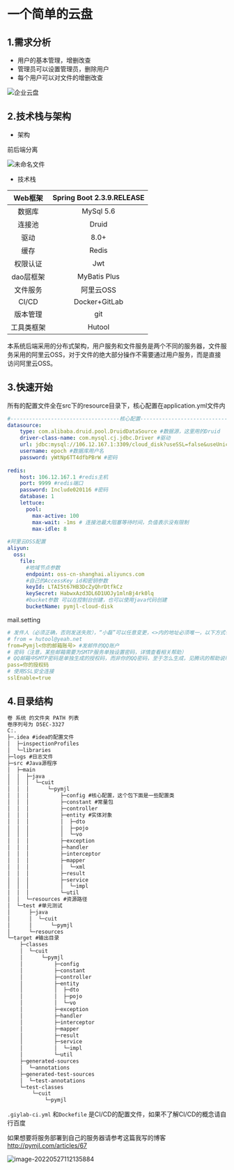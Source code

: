 # 一个简单的云盘

## 1.需求分析

- 用户的基本管理，增删改查
- 管理员可以设置管理员，删除用户
- 每个用户可以对文件的增删改查

![企业云盘](https://pymjl.oss-cn-shanghai.aliyuncs.com/picgo/%E4%BC%81%E4%B8%9A%E4%BA%91%E7%9B%98.png)

## 2.技术栈与架构

- 架构

前后端分离

![未命名文件](https://pymjl.oss-cn-shanghai.aliyuncs.com/picgo/%E6%9C%AA%E5%91%BD%E5%90%8D%E6%96%87%E4%BB%B6.png)

- 技术栈

|  Web框架   | Spring Boot 2.3.9.RELEASE |
| :--------: | :-----------------------: |
|   数据库   |         MySql 5.6         |
|   连接池   |           Druid           |
|    驱动    |           8.0+            |
|    缓存    |           Redis           |
|  权限认证  |            Jwt            |
| dao层框架  |       MyBatis Plus        |
|  文件服务  |         阿里云OSS         |
|   CI/CD    |       Docker+GitLab       |
|  版本管理  |            git            |
| 工具类框架 |          Hutool           |

本系统后端采用的分布式架构，用户服务和文件服务是两个不同的服务器，文件服务采用的阿里云OSS，对于文件的绝大部分操作不需要通过用户服务，而是直接访问阿里云OSS。

## 3.快速开始

所有的配置文件全在src下的resource目录下，核心配置在application.yml文件内

```yml
#-----------------------------------核心配置------------------------------------------
datasource: 
    type: com.alibaba.druid.pool.DruidDataSource #数据源，这里用的Druid
    driver-class-name: com.mysql.cj.jdbc.Driver #驱动
    url: jdbc:mysql://106.12.167.1:3309/cloud_disk?useSSL=false&useUnicode=true&characterEncoding=utf-8&serverTimezone=GMT%2B8&allowPublicKeyRetrieval=true
    username: epoch #数据库用户名
    password: yWtNp6TT4dfbPBrW #密码
    
redis:
    host: 106.12.167.1 #redis主机
    port: 9999 #redis端口
    password: Include020116 #密码
    database: 1
    lettuce:
      pool:
        max-active: 100
        max-wait: -1ms # 连接池最大阻塞等待时间，负值表示没有限制
        max-idle: 8
        
#阿里云OSS配置
aliyun:
  oss:
    file:
      #地域节点参数
      endpoint: oss-cn-shanghai.aliyuncs.com
      #自己的AccessKey id和密钥参数
      keyId: LTAI5t67HB3DcZyQhrDtfkCz
      keySecret: HabwxAzd3DL6D1UOJy1mlnBj4rk0lq
      #bucket参数 可以在控制台创建，也可以使用java代码创建
      bucketName: pymjl-cloud-disk
```

mail.setting

```yml
# 发件人（必须正确，否则发送失败），“小磊”可以任意变更，<>内的地址必须唯一，以下方式也对
# from = hutool@yeah.net
from=Pymjl<你的邮箱账号> #发邮件的QQ账户
# 密码（注意，某些邮箱需要为SMTP服务单独设置密码，详情查看相关帮助）
# QQ邮箱中SMTP密码是单独生成的授权码，而非你的QQ密码，至于怎么生成，见腾讯的帮助说明：http://service.mail.qq.com/cgi-bin/help?subtype=1&&id=28&&no=1001256
pass=你的授权码
# 使用SSL安全连接
sslEnable=true
```

## 4.目录结构

```txt
卷 系统 的文件夹 PATH 列表
卷序列号为 D5EC-3327
C:.
├─.idea #idea的配置文件
│  ├─inspectionProfiles
│  └─libraries
├─logs #日志文件
├─src #Java源程序
│  ├─main
│  │  ├─java
│  │  │  └─cuit
│  │  │      └─pymjl
│  │  │          ├─config #核心配置，这个包下面是一些配置类
│  │  │          ├─constant #常量包
│  │  │          ├─controller
│  │  │          ├─entity #实体对象
│  │  │          │  ├─dto
│  │  │          │  ├─pojo
│  │  │          │  └─vo
│  │  │          ├─exception
│  │  │          ├─handler
│  │  │          ├─interceptor
│  │  │          ├─mapper
│  │  │          │  └─xml
│  │  │          ├─result
│  │  │          ├─service
│  │  │          │  └─impl
│  │  │          └─util
│  │  └─resources #资源路径
│  └─test #单元测试
│      ├─java
│      │  └─cuit
│      │      └─pymjl
│      └─resources
└─target #输出目录
    ├─classes
    │  └─cuit
    │      └─pymjl
    │          ├─config
    │          ├─constant
    │          ├─controller
    │          ├─entity
    │          │  ├─dto
    │          │  ├─pojo
    │          │  └─vo
    │          ├─exception
    │          ├─handler
    │          ├─interceptor
    │          ├─mapper
    │          ├─result
    │          ├─service
    │          │  └─impl
    │          └─util
    ├─generated-sources
    │  └─annotations
    ├─generated-test-sources
    │  └─test-annotations
    └─test-classes
        └─cuit
            └─pymjl
```

`.giylab-ci.yml` 和`Dockefile` 是CI/CD的配置文件，如果不了解CI/CD的概念请自行百度

如果想要将服务部署到自己的服务器请参考这篇我写的博客 http://pymjl.com/articles/67

![image-20220527112135884](https://pymjl.oss-cn-shanghai.aliyuncs.com/picgo/image-20220527112135884.png)

